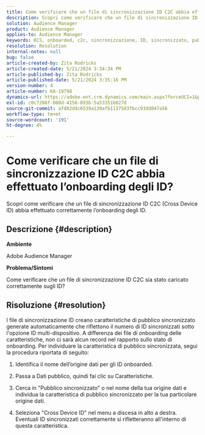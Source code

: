 ```yaml
---
title: Come verificare che un file di sincronizzazione ID C2C abbia effettuato l’onboarding degli ID?
description: Scopri come verificare che un file di sincronizzazione ID C2C (Cross Device ID) abbia effettuato correttamente l’onboarding degli ID.
solution: Audience Manager
product: Audience Manager
applies-to: Audience Manager
keywords: KCS, onboarded, c2c, sincronizzazione, ID, sincronizzato, pubblico, caratteristica, stato, report
resolution: Resolution
internal-notes: null
bug: false
article-created-by: Zita Rodricks
article-created-date: 5/21/2024 3:34:34 PM
article-published-by: Zita Rodricks
article-published-date: 5/21/2024 3:35:16 PM
version-number: 4
article-number: KA-19798
dynamics-url: https://adobe-ent.crm.dynamics.com/main.aspx?forceUCI=1&pagetype=entityrecord&etn=knowledgearticle&id=cc0f639a-8717-ef11-9f89-6045bd06eea5
exl-id: c0c7208f-080d-4156-893b-5a53351b027d
source-git-commit: afd82ddc6539a130afb1137583fbcc93dd047a56
workflow-type: tm+mt
source-wordcount: '191'
ht-degree: 4%

---
```


# Come verificare che un file di sincronizzazione ID C2C abbia effettuato l’onboarding degli ID?


Scopri come verificare che un file di sincronizzazione ID C2C (Cross Device ID) abbia effettuato correttamente l’onboarding degli ID.

## Descrizione {#description}


<b>Ambiente</b>

Adobe Audience Manager

<b>Problema/Sintomi</b>

Come verificare che un file di sincronizzazione ID C2C sia stato caricato correttamente sugli ID?




## Risoluzione {#resolution}


I file di sincronizzazione ID creano caratteristiche di pubblico sincronizzato generate automaticamente che riflettono il numero di ID sincronizzati sotto l&#39;opzione ID multi-dispositivo. A differenza dei file di onboarding delle caratteristiche, non ci sarà alcun record nel rapporto sullo stato di onboarding. Per individuare la caratteristica di pubblico sincronizzata, segui la procedura riportata di seguito:

1) Identifica il nome dell’origine dati per gli ID onboarded.

2) Passa a Dati pubblico, quindi fai clic su Caratteristiche.

3) Cerca in &quot;Pubblico sincronizzato&quot; o nel nome della tua origine dati e individua la caratteristica di pubblico sincronizzato per la tua particolare origine dati.

4) Seleziona &quot;Cross Device ID&quot; nel menu a discesa in alto a destra. Eventuali ID sincronizzati correttamente si rifletteranno all&#39;interno di questa caratteristica.
